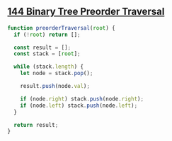 ## [144 Binary Tree Preorder Traversal](https://leetcode.com/problems/binary-tree-preorder-traversal/description/)

<!-- notecardId: 1742214475264 -->

```js
function preorderTraversal(root) {
  if (!root) return [];

  const result = [];
  const stack = [root];

  while (stack.length) {
    let node = stack.pop();

    result.push(node.val);

    if (node.right) stack.push(node.right);
    if (node.left) stack.push(node.left);
  }

  return result;
}
```

